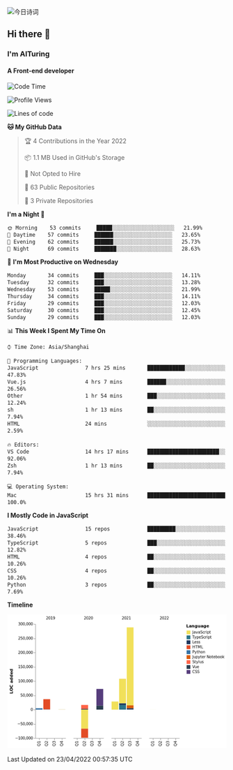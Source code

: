 <img alt="今日诗词" src="https://v2.jinrishici.com/one.svg?font-size=30&spacing=2&color=skyblue" style="max-width:100%; display: block; margin: 0 auto;">

## Hi there 👋
### I'm AITuring
#### A Front-end developer

<!-- <img src="./dhx.gif" width="400px"/> -->

<!--START_SECTION:waka-->
![Code Time](http://img.shields.io/badge/Code%20Time-3%2C343%20hrs%2024%20mins-blue)

![Profile Views](http://img.shields.io/badge/Profile%20Views-0-blue)

![Lines of code](https://img.shields.io/badge/From%20Hello%20World%20I%27ve%20Written-456%20Thousand%20lines%20of%20code-blue)

**🐱 My GitHub Data** 

> 🏆 4 Contributions in the Year 2022
 > 
> 📦 1.1 MB Used in GitHub's Storage 
 > 
> 🚫 Not Opted to Hire
 > 
> 📜 63 Public Repositories 
 > 
> 🔑 3 Private Repositories  
 > 
**I'm a Night 🦉** 

```text
🌞 Morning    53 commits     █████░░░░░░░░░░░░░░░░░░░░   21.99% 
🌆 Daytime    57 commits     ██████░░░░░░░░░░░░░░░░░░░   23.65% 
🌃 Evening    62 commits     ██████░░░░░░░░░░░░░░░░░░░   25.73% 
🌙 Night      69 commits     ███████░░░░░░░░░░░░░░░░░░   28.63%

```
📅 **I'm Most Productive on Wednesday** 

```text
Monday       34 commits     ███░░░░░░░░░░░░░░░░░░░░░░   14.11% 
Tuesday      32 commits     ███░░░░░░░░░░░░░░░░░░░░░░   13.28% 
Wednesday    53 commits     █████░░░░░░░░░░░░░░░░░░░░   21.99% 
Thursday     34 commits     ███░░░░░░░░░░░░░░░░░░░░░░   14.11% 
Friday       29 commits     ███░░░░░░░░░░░░░░░░░░░░░░   12.03% 
Saturday     30 commits     ███░░░░░░░░░░░░░░░░░░░░░░   12.45% 
Sunday       29 commits     ███░░░░░░░░░░░░░░░░░░░░░░   12.03%

```


📊 **This Week I Spent My Time On** 

```text
⌚︎ Time Zone: Asia/Shanghai

💬 Programming Languages: 
JavaScript               7 hrs 25 mins       ████████████░░░░░░░░░░░░░   47.83% 
Vue.js                   4 hrs 7 mins        ██████░░░░░░░░░░░░░░░░░░░   26.56% 
Other                    1 hr 54 mins        ███░░░░░░░░░░░░░░░░░░░░░░   12.24% 
sh                       1 hr 13 mins        ██░░░░░░░░░░░░░░░░░░░░░░░   7.94% 
HTML                     24 mins             ░░░░░░░░░░░░░░░░░░░░░░░░░   2.59%

🔥 Editors: 
VS Code                  14 hrs 17 mins      ███████████████████████░░   92.06% 
Zsh                      1 hr 13 mins        ██░░░░░░░░░░░░░░░░░░░░░░░   7.94%

💻 Operating System: 
Mac                      15 hrs 31 mins      █████████████████████████   100.0%

```

**I Mostly Code in JavaScript** 

```text
JavaScript               15 repos            █████████░░░░░░░░░░░░░░░░   38.46% 
TypeScript               5 repos             ███░░░░░░░░░░░░░░░░░░░░░░   12.82% 
HTML                     4 repos             ██░░░░░░░░░░░░░░░░░░░░░░░   10.26% 
CSS                      4 repos             ██░░░░░░░░░░░░░░░░░░░░░░░   10.26% 
Python                   3 repos             ██░░░░░░░░░░░░░░░░░░░░░░░   7.69%

```


**Timeline**

![Chart not found](https://raw.githubusercontent.com/AITuring/AITuring/main/charts/bar_graph.png) 


 Last Updated on 23/04/2022 00:57:35 UTC
<!--END_SECTION:waka-->


